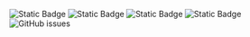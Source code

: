 ![Static Badge](https://img.shields.io/badge/blacklists-60-000000) ![Static Badge](https://img.shields.io/badge/blacklisted-2588712-cc0000) ![Static Badge](https://img.shields.io/badge/whitelisted-2244-00CC00) ![Static Badge](https://img.shields.io/badge/streaming_blacklist-28107-000000) ![GitHub issues](https://img.shields.io/github/issues/fabriziosalmi/blacklists)
